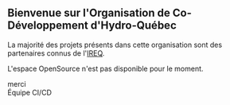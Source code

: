 ## Bienvenue sur l'Organisation de Co-Développement d'Hydro-Québec

La majorité des projets présents dans cette organisation sont des partenaires connus de l'[IREQ](https://www.hydroquebec.com/innovation/fr/evolution-technologique/force-innovation/).

L'espace OpenSource n'est pas disponible pour le moment.

merci
<br />
Équipe CI/CD

##